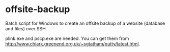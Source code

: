 # offsite-backup
Batch script for Windows to create an offsite backup of a website (database and files) over SSH.

plink.exe and pscp.exe are needed. You can get them from http://www.chiark.greenend.org.uk/~sgtatham/putty/latest.html.
